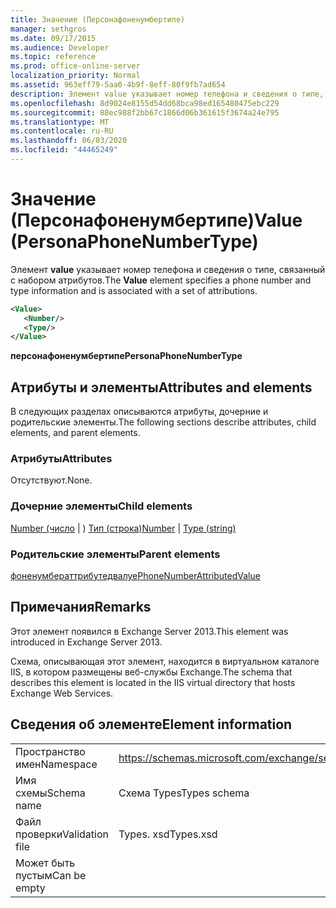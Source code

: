 ```yaml
---
title: Значение (Персонафоненумбертипе)
manager: sethgros
ms.date: 09/17/2015
ms.audience: Developer
ms.topic: reference
ms.prod: office-online-server
localization_priority: Normal
ms.assetid: 963eff79-5aa0-4b9f-8eff-80f9fb7ad654
description: Элемент value указывает номер телефона и сведения о типе, связанный с набором атрибутов.
ms.openlocfilehash: 8d9024e8155d54dd68bca98ed165480475ebc229
ms.sourcegitcommit: 88ec988f2bb67c1866d06b361615f3674a24e795
ms.translationtype: MT
ms.contentlocale: ru-RU
ms.lasthandoff: 06/03/2020
ms.locfileid: "44465249"
---
```

# <a name="value-personaphonenumbertype"></a><span data-ttu-id="73885-103">Значение (Персонафоненумбертипе)</span><span class="sxs-lookup"><span data-stu-id="73885-103">Value (PersonaPhoneNumberType)</span></span>

<span data-ttu-id="73885-104">Элемент **value** указывает номер телефона и сведения о типе, связанный с набором атрибутов.</span><span class="sxs-lookup"><span data-stu-id="73885-104">The **Value** element specifies a phone number and type information and is associated with a set of attributions.</span></span> 
  
```XML
<Value>
   <Number/>
   <Type/>
</Value>
```

<span data-ttu-id="73885-105">**персонафоненумбертипе**</span><span class="sxs-lookup"><span data-stu-id="73885-105">**PersonaPhoneNumberType**</span></span>

## <a name="attributes-and-elements"></a><span data-ttu-id="73885-106">Атрибуты и элементы</span><span class="sxs-lookup"><span data-stu-id="73885-106">Attributes and elements</span></span>

<span data-ttu-id="73885-107">В следующих разделах описываются атрибуты, дочерние и родительские элементы.</span><span class="sxs-lookup"><span data-stu-id="73885-107">The following sections describe attributes, child elements, and parent elements.</span></span>
  
### <a name="attributes"></a><span data-ttu-id="73885-108">Атрибуты</span><span class="sxs-lookup"><span data-stu-id="73885-108">Attributes</span></span>

<span data-ttu-id="73885-109">Отсутствуют.</span><span class="sxs-lookup"><span data-stu-id="73885-109">None.</span></span>
  
### <a name="child-elements"></a><span data-ttu-id="73885-110">Дочерние элементы</span><span class="sxs-lookup"><span data-stu-id="73885-110">Child elements</span></span>

<span data-ttu-id="73885-111">[Number (число](number.md)  |  ) [Тип (строка)](type-string.md)</span><span class="sxs-lookup"><span data-stu-id="73885-111">[Number](number.md) | [Type (string)](type-string.md)</span></span>
  
### <a name="parent-elements"></a><span data-ttu-id="73885-112">Родительские элементы</span><span class="sxs-lookup"><span data-stu-id="73885-112">Parent elements</span></span>

[<span data-ttu-id="73885-113">фоненумбераттрибутедвалуе</span><span class="sxs-lookup"><span data-stu-id="73885-113">PhoneNumberAttributedValue</span></span>](phonenumberattributedvalue.md)
  
## <a name="remarks"></a><span data-ttu-id="73885-114">Примечания</span><span class="sxs-lookup"><span data-stu-id="73885-114">Remarks</span></span>

<span data-ttu-id="73885-115">Этот элемент появился в Exchange Server 2013.</span><span class="sxs-lookup"><span data-stu-id="73885-115">This element was introduced in Exchange Server 2013.</span></span>
  
<span data-ttu-id="73885-116">Схема, описывающая этот элемент, находится в виртуальном каталоге IIS, в котором размещены веб-службы Exchange.</span><span class="sxs-lookup"><span data-stu-id="73885-116">The schema that describes this element is located in the IIS virtual directory that hosts Exchange Web Services.</span></span>
  
## <a name="element-information"></a><span data-ttu-id="73885-117">Сведения об элементе</span><span class="sxs-lookup"><span data-stu-id="73885-117">Element information</span></span>

|||
|:-----|:-----|
|<span data-ttu-id="73885-118">Пространство имен</span><span class="sxs-lookup"><span data-stu-id="73885-118">Namespace</span></span>  <br/> |https://schemas.microsoft.com/exchange/services/2006/types  <br/> |
|<span data-ttu-id="73885-119">Имя схемы</span><span class="sxs-lookup"><span data-stu-id="73885-119">Schema name</span></span>  <br/> |<span data-ttu-id="73885-120">Схема Types</span><span class="sxs-lookup"><span data-stu-id="73885-120">Types schema</span></span>  <br/> |
|<span data-ttu-id="73885-121">Файл проверки</span><span class="sxs-lookup"><span data-stu-id="73885-121">Validation file</span></span>  <br/> |<span data-ttu-id="73885-122">Types. xsd</span><span class="sxs-lookup"><span data-stu-id="73885-122">Types.xsd</span></span>  <br/> |
|<span data-ttu-id="73885-123">Может быть пустым</span><span class="sxs-lookup"><span data-stu-id="73885-123">Can be empty</span></span>  <br/> ||
   

